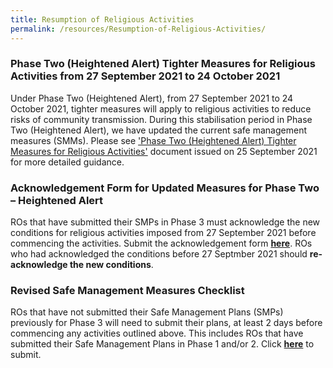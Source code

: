 ```yaml
---
title: Resumption of Religious Activities
permalink: /resources/Resumption-of-Religious-Activities/
---
```

### Phase Two (Heightened Alert) Tighter Measures for Religious Activities from 27 September 2021 to 24 October 2021

Under Phase Two (Heightened Alert), from 27 September 2021 to 24 October 2021, tighter measures will apply to religious activities to reduce risks of community transmission.  During this stabilisation period in Phase Two (Heightened Alert), we have updated the current safe management measures (SMMs). Please see ['Phase Two (Heightened Alert) Tighter Measures for Religious Activities'](/media/PhaseTwo_TighterMeasures_ReligiousActivities_25Sep2021.pdf) document issued on 25 September 2021 for more detailed guidance. 

### Acknowledgement Form for Updated Measures for Phase Two – Heightened Alert

ROs that have submitted their SMPs in Phase 3 must acknowledge the new conditions for religious activities imposed from 27 September 2021 before commencing the activities. Submit the acknowledgement form **[here](https://go.gov.sg/AckFormTOP2HA)**. ROs who had acknowledged the conditions before 27 Septmber 2021 should **re-acknowledge the new conditions**.

### Revised Safe Management Measures Checklist 

ROs that have not submitted their Safe Management Plans (SMPs) previously for Phase 3 will need to submit their plans, at least 2 days before commencing any activities outlined above. This includes ROs that have submitted their Safe Management Plans in Phase 1 and/or 2. Click **[here](https://go.gov.sg/phase3smpha)** to submit.